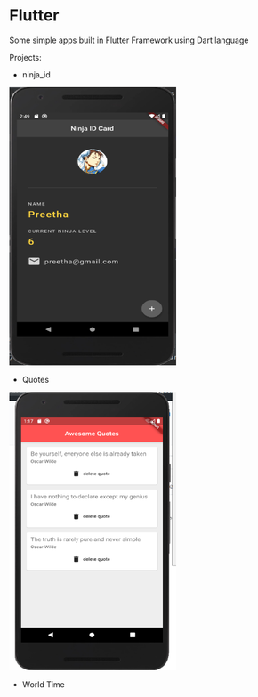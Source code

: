 # Flutter

Some simple apps built in Flutter Framework using Dart language

Projects:
 
  - ninja_id
 <img src="ninja_id/image.png" width="300" height="500">


  - Quotes
 <img src="quotes/image.png" width="300" height="500">  
  
  
  - World Time
  
  
